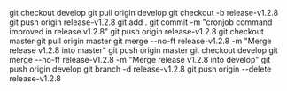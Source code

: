 git checkout develop
git pull origin develop
git checkout -b release-v1.2.8
git push origin release-v1.2.8
git add .
git commit -m "cronjob command improved in release v1.2.8"
git push origin release-v1.2.8
git checkout master
git pull origin master
git merge --no-ff release-v1.2.8 -m "Merge release v1.2.8 into master"
git push origin master
git checkout develop
git merge --no-ff release-v1.2.8 -m "Merge release v1.2.8 into develop"
git push origin develop
git branch -d release-v1.2.8
git push origin --delete release-v1.2.8
